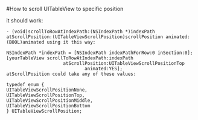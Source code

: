 #How to scroll UITableView to specific position

it should work:

	- (void)scrollToRowAtIndexPath:(NSIndexPath *)indexPath atScrollPosition:(UITableViewScrollPosition)scrollPosition animated:(BOOL)animated using it this way:

	NSIndexPath *indexPath = [NSIndexPath indexPathForRow:0 inSection:0];
	[yourTableView scrollToRowAtIndexPath:indexPath 
	                     atScrollPosition:UITableViewScrollPositionTop 
	                             animated:YES];
	atScrollPosition could take any of these values:
	
	typedef enum {
	UITableViewScrollPositionNone,
	UITableViewScrollPositionTop,
	UITableViewScrollPositionMiddle,
	UITableViewScrollPositionBottom
	} UITableViewScrollPosition;
	
